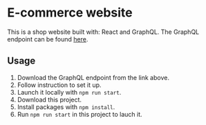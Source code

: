 # E-commerce website

This is a shop website built with: React and GraphQL.
The GraphQL endpoint can be found [here](https://github.com/scandiweb/junior-react-endpoint).

## Usage

1. Download the GraphQL endpoint from the link above. 
2. Follow instruction to set it up.
3. Launch it locally with ```npm run start```.
4. Download this project.
5. Install packages with ```npm install```.
6. Run ```npm run start``` in this project to lauch it.
